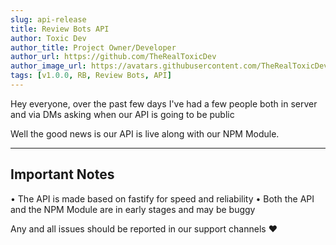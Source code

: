 ```yaml
---
slug: api-release
title: Review Bots API
author: Toxic Dev
author_title: Project Owner/Developer
author_url: https://github.com/TheRealToxicDev
author_image_url: https://avatars.githubusercontent.com/TheRealToxicDev
tags: [v1.0.0, RB, Review Bots, API]
---
```


Hey everyone, over the past few days I've had a few people
both in server and via DMs asking when our API is going to be public


Well the good news is our API is live along with our NPM Module.

---

## Important Notes
• The API is made based on fastify for speed and reliability
• Both the API and the NPM Module are in early stages and may be buggy

Any and all issues should be reported in our support channels ❤️
